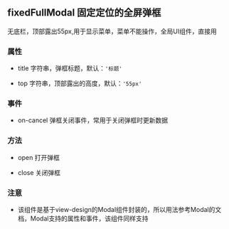 ## fixedFullModal 固定定位的全屏弹框
无底栏，顶部露出55px,用于显示菜单，菜单不能操作，全局UI组件，直接用

### 属性
* title 字符串，弹框标题，默认：`'标题'`

* top 字符串，顶部露出的高度，默认：`'55px'`

### 事件
* on-cancel 弹框关闭事件，常用于关闭弹框时更新数据

### 方法
* open 打开弹框

* close 关闭弹框

### 注意
* 该组件是基于view-design的Modal组件封装的，所以用法参考Modal的文档，Modal支持的属性和事件，该组件同样支持